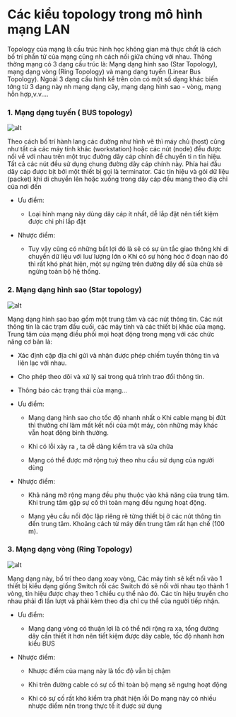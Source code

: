 # Các kiểu topology trong mô hình mạng LAN

Topology của mạng là cấu trúc hình học không gian mà thực chất là cách bố trí phần tử của mạng cũng nh cách nối giữa chúng với nhau. Thông thờng mạng có 3 dạng cấu trúc là: Mạng dạng hình sao (Star Topology), mạng dạng vòng (Ring Topology) và mạng dạng tuyến (Linear Bus Topology). Ngoài 3 dạng cấu hình kể trên còn có một số dạng khác biến tớng từ 3 dạng này nh mạng dạng cây, mạng dạng hình sao - vòng, mạng hỗn hợp,v.v....

### 1. Mạng dạng tuyến ( BUS topology)
![alt](https://vnpro.vn/wp-content/uploads/2015/11/H%C3%ACnh-3.3-M%E1%BA%A1ng-d%E1%BA%A1ng-BUS.jpg)

Theo cách bố trí hành lang các đường như hình vẽ thì máy chủ (host) cũng như tất cả các máy tính khác (workstation) hoặc các nút (node) đều được nối về với nhau trên một trục đường dây cáp chính để chuyển ti n tín hiệu. Tất cả các nút đều sử dụng chung đường dây cáp chính này. Phía hai đầu dây cáp được bịt bởi một thiết bị gọi là terminator. Các tín hiệu và gói dữ liệu (packet) khi di chuyển lên hoặc xuống trong dây cáp đều mang theo điạ chỉ của nơi đến

- Ưu điểm:

  - Loại hình mạng này dùng dây cáp ít nhất, dễ lắp đặt nên tiết kiệm được chi phí lắp đặt

- Nhược điểm:

  - Tuy vậy cũng có những bất lợi đó là sẽ có sự ùn tắc giao thông khi di chuyển dữ liệu với luư lượng lớn o Khi có sự hỏng hóc ở đoạn nào đó thì rất khó phát hiện, một sự ngừng trên đường dây để sửa chữa sẽ ngừng toàn bộ hệ thống.

### 2. Mạng dạng hình sao (Star topology)
![alt](https://vnpro.vn/wp-content/uploads/2015/11/H%C3%ACnh-3.1-M%E1%BA%A1ng-d%E1%BA%A1ng-h%C3%ACnh-sao.jpg)

Mạng dạng hình sao bao gồm một trung tâm và các nút thông tin. Các nút thông tin là các trạm đầu cuối, các máy tính và các thiết bị khác của mạng. Trung tâm của mạng điều phối mọi hoạt động trong mạng với các chức năng cơ bản là:
- Xác định cặp địa chỉ gửi và nhận được phép chiếm tuyến thông tin và liên lạc với nhau.
- Cho phép theo dõi và xử lý sai trong quá trình trao đổi thông tin.
- Thông báo các trạng thái của mạng...

- Ưu điểm:

  - Mạng dạng hình sao cho tốc độ nhanh nhất o Khi cable mạng bị đứt thì thưởng chí làm mất kết nối của một máy, còn những máy khác vẫn hoạt động bình thường.

  - Khi có lỗi xảy ra , ta dễ dàng kiểm tra và sửa chữa

  - Mạng có thể được mở rộng tuỳ theo nhu cầu sử dụng của người dùng

- Nhược điểm:

  - Khả năng mở rộng mạng đều phụ thuộc vào khả năng của trung tâm. Khi trung tâm gặp sự cố thì toàn mạng đều ngưng hoạt động.

  - Mạng yêu cầu nối độc lập riêng rẽ từng thiết bị ở các nút thông tin đến trung tâm. Khoảng cách từ máy đến trung tâm rất hạn chế (100 m).

### 3. Mạng dạng vòng (Ring Topology)
![alt](https://vnpro.vn/wp-content/uploads/2015/11/H%C3%ACnh-3.2-M%E1%BA%A1ng-d%E1%BA%A1ng-v%C3%B2ng.jpg)

Mạng dạng này, bố trí theo dạng xoay vòng, Các máy tính sẽ kết nối vào 1 thiết bị kiểu dạng giống Switch rồi các Switch đó sẽ nối với nhau tạo thành 1 vòng, tín hiệu được chạy theo 1 chiều cụ thể nào đó. Các tín hiệu truyền cho nhau phải đi lần lượt  và phải kèm theo địa chỉ cụ thể của người tiếp nhận.

- Ưu điểm:

  - Mạng dạng vòng có thuận lợi là có thể nới rộng ra xa, tổng đường dây cần thiết ít hơn nên tiết kiệm được dây cable, tốc độ nhanh hơn kiểu BUS

- Nhược điểm:

  - Nhược điểm của mạng này là tốc độ vẫn bị chậm

  - Khi trên đường cable có sự cố thì toàn bộ mạng sẽ ngưng hoạt động

  - Khi có sự cố rất khó kiểm tra phát hiện lỗi Do mạng này có nhiều nhược điểm nên trong thực tế ít được sử dụng

